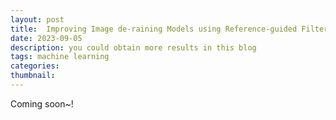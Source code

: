 ```yaml
---
layout: post
title:  Improving Image de-raining Models using Reference-guided Filtering
date: 2023-09-05
description: you could obtain more results in this blog
tags: machine learning
categories: 
thumbnail: 
---
```


Coming soon~!
